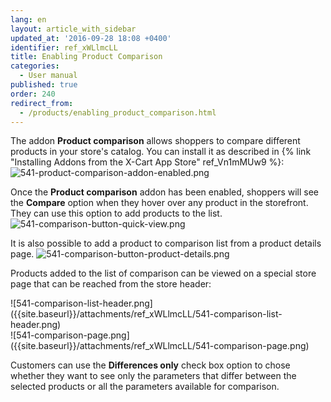 ```yaml
---
lang: en
layout: article_with_sidebar
updated_at: '2016-09-28 18:08 +0400'
identifier: ref_xWLlmcLL
title: Enabling Product Comparison
categories:
  - User manual
published: true
order: 240
redirect_from:
  - /products/enabling_product_comparison.html
---
```



The addon **Product comparison** allows shoppers to compare different products in your store's catalog. You can install it as described in {% link "Installing Addons from the X-Cart App Store" ref_Vn1mMUw9 %}:
![541-product-comparison-addon-enabled.png]({{site.baseurl}}/attachments/ref_xWLlmcLL/541-product-comparison-addon-enabled.png)

Once the **Product comparison** addon has been enabled, shoppers will see the **Compare** option when they hover over any product in the storefront. They can use this option to add products to the list.
![541-comparison-button-quick-view.png]({{site.baseurl}}/attachments/ref_xWLlmcLL/541-comparison-button-quick-view.png)

It is also possible to add a product to comparison list from a product details page.
![541-comparison-button-product-details.png]({{site.baseurl}}/attachments/ref_xWLlmcLL/541-comparison-button-product-details.png)

Products added to the list of comparison can be viewed on a special store page that can be reached from the store header:

<div class="ui stackable two column grid">
  <div class="column" markdown="span">![541-comparison-list-header.png]({{site.baseurl}}/attachments/ref_xWLlmcLL/541-comparison-list-header.png)</div>
  <div class="column" markdown="span">![541-comparison-page.png]({{site.baseurl}}/attachments/ref_xWLlmcLL/541-comparison-page.png)</div>
</div>

Customers can use the **Differences only** check box option to chose whether they want to see only the parameters that differ between the selected products or all the parameters available for comparison.

